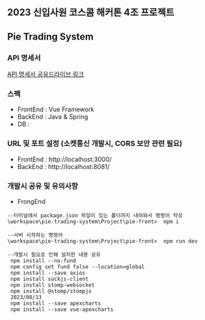 ## 2023 신입사원 코스콤 해커톤 4조 프로젝트
## Pie Trading System


### API 명세서
[API 명세서 공유드라이브 링크](https://docs.google.com/spreadsheets/d/1FOqF6F19sRKvJNei5W1T_9T602tRyfQBc271wNGJjXk/edit?pli=1#gid=0)


### 스펙
- FrontEnd : Vue Framework
- BackEnd : Java & Spring
- DB : 

### URL 및 포트 설정 (소켓통신 개발시, CORS 보안 관련 필요)
- FrontEnd : http://localhost:3000/
- BackEnd : http://localhost:8081/

### 개발시 공유 및 유의사항
- FrongEnd
```
--터미널에서 package.json 파일이 있는 폴더까지 내려와서 명령어 작성
\workspace\pie-trading-system\Project\pie-front>  npm i

--서버 시작하는 명령어
\workspace\pie-trading-system\Project\pie-front>  npm run dev

--개발시 필요로 인해 설치한 내용 공유
 npm install --no-fund
 npm config set fund false --location=global
 npm install --save axios
 npm install sockjs-client 
 npm install stomp-websocket
 npm install @stomp/stompjs
 2023/08/13
 npm install --save apexcharts
 npm install --save vue-apexcharts
```
